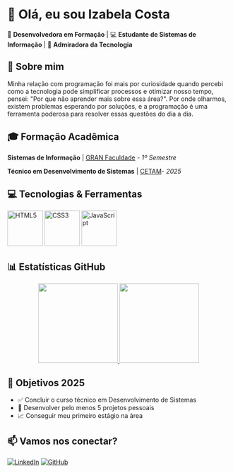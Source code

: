 # 👋 Olá, eu sou Izabela Costa

🚀 **Desenvolvedora em Formação** | 💻 **Estudante de Sistemas de Informação** | 🌟 **Admiradora da Tecnologia**

## 🎯 Sobre mim 

Minha relação com programação foi mais por curiosidade quando percebi como a tecnologia pode simplificar processos e otimizar nosso tempo, pensei: "Por que não aprender mais sobre essa área?". Por onde olharmos, existem problemas esperando por soluções, e a programação é uma ferramenta poderosa para resolver essas questões do dia a dia.

## 🎓 Formação Acadêmica

**Sistemas de Informação** | [GRAN Faculdade](https://faculdade.grancursosonline.com.br/curso/sistemas-de-informacao/) - *1º Semestre*

**Técnico em Desenvolvimento de Sistemas** | [CETAM](https://www.cetam.am.gov.br/)- *2025*

## 💻 Tecnologias & Ferramentas

<div>
  <img src="https://devicon-website.vercel.app/api/html5/original-wordmark.svg" width="80px" alt="HTML5"></img> 
  <img src="https://devicon-website.vercel.app/api/css3/original-wordmark.svg" width="80px" alt="CSS3"></img> 
  <img src="https://devicon-website.vercel.app/api/javascript/original.svg" width="80px" alt="JavaScript"></img>
</div>

## 📊 Estatísticas GitHub


<div align="center">
  <a href="https://github.com/imcosta03">
    <img height="180em" src="https://github-readme-stats.vercel.app/api?username=imcosta03&show_icons=true&theme=radical&include_all_commits=true&count_private=true"/>
    <img height="180em" src="https://github-readme-stats.vercel.app/api/top-langs/?username=imcosta03&layout=compact&langs_count=8&theme=radical"/>
  </a>
</div>

## 🎯 Objetivos 2025

- ✅ Concluir o curso técnico em Desenvolvimento de Sistemas
- 🚀 Desenvolver pelo menos 5 projetos pessoais
- 📈 Conseguir meu primeiro estágio na área

## 📫 Vamos nos conectar?

[![LinkedIn](https://img.shields.io/badge/LinkedIn-%230077B5.svg?style=for-the-badge&logo=linkedin&logoColor=white)](https://www.linkedin.com/in/izabela-lima-ti/)
[![GitHub](https://img.shields.io/badge/GitHub-%23121011.svg?style=for-the-badge&logo=github&logoColor=white)](https://www.github.com/imcosta03/)


